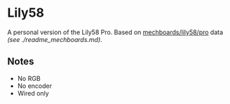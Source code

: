 # Lily58

A personal version of the Lily58 Pro.
Based on [mechboards/lily58/pro](https://github.com/qmk/qmk_firmware/tree/master/keyboards/mechboards/lily58/pro) data _(see ./readme_mechboards.md)_.

## Notes

- No RGB
- No encoder
- Wired only
